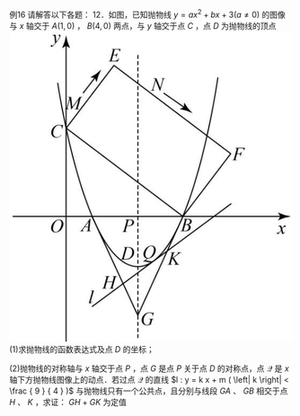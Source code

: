 例16 请解答以下各题： 12．如图，已知抛物线 $y = a x ^ { 2 } + b x + 3 ( a \neq 0 )$ 的图像与 $x$ 轴交于 $A ( 1 , 0 )$ ， $B ( 4 , 0 )$ 两点，与 $y$ 轴交于点 $C$ ，点 $D$ 为抛物线的顶点
![](<../../qs_image_DB/专题3-1_二次函数中的10类定值、定点问题（解析版）/9769977c21a898f9fb734dcc53341a304177c78ceedb093030c87a40629de498.jpg>)
(1)求抛物线的函数表达式及点 $D$ 的坐标；

(2)抛物线的对称轴与 $x$ 轴交于点 $P$ ，点 $G$ 是点 $P$ 关于点 $D$ 的对称点，点 $\mathcal { Q }$ 是 $x$ 轴下方抛物线图像上的动点．若过点 $\mathcal { Q }$ 的直线 $l : y = k x + m ( \left| k \right| < \frac { 9 } { 4 } )$ 与抛物线只有一个公共点，且分别与线段 $G A$ 、 $G B$ 相交于点 $H$ 、 $K$ ，求证： $G H + G K$ 为定值
